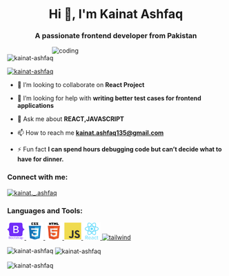 <h1 align="center">Hi 👋, I'm Kainat Ashfaq</h1>
<h3 align="center">A passionate frontend developer from Pakistan</h3>
<img align="right" alt="coding" width="400px" src="https://img.freepik.com/free-vector/day-programmer-poster_1308-113966.jpg?ga=GA1.1.37985817.1726958115&semt=ais_hybrid"/>
<p align="left"> <img src="https://komarev.com/ghpvc/?username=kainat-ashfaq&label=Profile%20views&color=0e75b6&style=flat" alt="kainat-ashfaq" /> </p>

<p align="left"> <a href="https://github.com/ryo-ma/github-profile-trophy"><img src="https://github-profile-trophy.vercel.app/?username=kainat-ashfaq" alt="kainat-ashfaq" /></a> </p>

- 👯 I’m looking to collaborate on **React Project**

- 🤝 I’m looking for help with **writing better test cases for frontend applications**

- 💬 Ask me about **REACT,JAVASCRIPT**

- 📫 How to reach me **kainat.ashfaq135@gmail.com**

- ⚡ Fun fact **I can spend hours debugging code but can’t decide what to have for dinner.**

<h3 align="left">Connect with me:</h3>
<p align="left">
<a href="https://instagram.com/kainat._.ashfaq" target="blank"><img align="center" src="https://raw.githubusercontent.com/rahuldkjain/github-profile-readme-generator/master/src/images/icons/Social/instagram.svg" alt="kainat._.ashfaq" height="30" width="40" /></a>
</p>

<h3 align="left">Languages and Tools:</h3>
<p align="left"> <a href="https://getbootstrap.com" target="_blank" rel="noreferrer"> <img src="https://raw.githubusercontent.com/devicons/devicon/master/icons/bootstrap/bootstrap-plain-wordmark.svg" alt="bootstrap" width="40" height="40"/> </a> <a href="https://www.w3schools.com/css/" target="_blank" rel="noreferrer"> <img src="https://raw.githubusercontent.com/devicons/devicon/master/icons/css3/css3-original-wordmark.svg" alt="css3" width="40" height="40"/> </a> <a href="https://www.w3.org/html/" target="_blank" rel="noreferrer"> <img src="https://raw.githubusercontent.com/devicons/devicon/master/icons/html5/html5-original-wordmark.svg" alt="html5" width="40" height="40"/> </a> <a href="https://developer.mozilla.org/en-US/docs/Web/JavaScript" target="_blank" rel="noreferrer"> <img src="https://raw.githubusercontent.com/devicons/devicon/master/icons/javascript/javascript-original.svg" alt="javascript" width="40" height="40"/> </a> <a href="https://reactjs.org/" target="_blank" rel="noreferrer"> <img src="https://raw.githubusercontent.com/devicons/devicon/master/icons/react/react-original-wordmark.svg" alt="react" width="40" height="40"/> </a> <a href="https://tailwindcss.com/" target="_blank" rel="noreferrer"> <img src="https://www.vectorlogo.zone/logos/tailwindcss/tailwindcss-icon.svg" alt="tailwind" width="40" height="40"/> </a> </p>

<p><img align="left" src="https://github-readme-stats.vercel.app/api/top-langs?username=kainat-ashfaq&show_icons=true&locale=en&layout=compact" alt="kainat-ashfaq" /></p>

<p>&nbsp;<img align="center" src="https://github-readme-stats.vercel.app/api?username=kainat-ashfaq&show_icons=true&locale=en" alt="kainat-ashfaq" /></p>

<p><img align="center" src="https://github-readme-streak-stats.herokuapp.com/?user=kainat-ashfaq&" alt="kainat-ashfaq" /></p>
